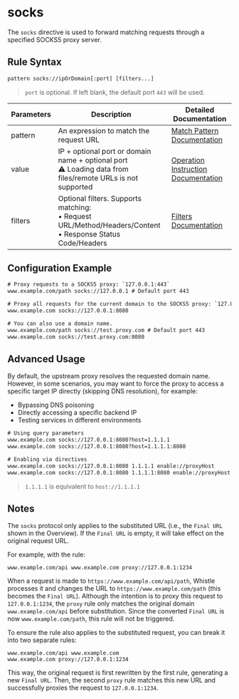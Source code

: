 # socks
The `socks` directive is used to forward matching requests through a specified SOCKS5 proxy server.

## Rule Syntax
``` txt
pattern socks://ipOrDomain[:port] [filters...]
```
> `port` is optional. If left blank, the default port `443` will be used.

| Parameters | Description | Detailed Documentation |
| ------- | ------------------------------------------------------------ | ------------------------- |
| pattern | An expression to match the request URL | [Match Pattern Documentation](./pattern) |
| value | IP + optional port or domain name + optional port<br/>⚠️ Loading data from files/remote URLs is not supported | [Operation Instruction Documentation](./operation) |
| filters | Optional filters. Supports matching:<br/>• Request URL/Method/Headers/Content<br/>• Response Status Code/Headers | [Filters Documentation](./filters) |

## Configuration Example
``` txt
# Proxy requests to a SOCKS5 proxy: `127.0.0.1:443`
www.example.com/path socks://127.0.0.1 # Default port 443

# Proxy all requests for the current domain to the SOCKS5 proxy: `127.0.0.1:8080`
www.example.com socks://127.0.0.1:8080

# You can also use a domain name.
www.example.com/path socks://test.proxy.com # Default port 443
www.example.com socks://test.proxy.com:8080
```

## Advanced Usage
By default, the upstream proxy resolves the requested domain name. However, in some scenarios, you may want to force the proxy to access a specific target IP directly (skipping DNS resolution), for example:
- Bypassing DNS poisoning
- Directly accessing a specific backend IP
- Testing services in different environments
``` txt
# Using query parameters
www.example.com socks://127.0.0.1:8080?host=1.1.1.1
www.example.com socks://127.0.0.1:8080?host=1.1.1.1:8080

# Enabling via directives
www.example.com socks://127.0.0.1:8080 1.1.1.1 enable://proxyHost
www.example.com socks://127.0.0.1:8080 1.1.1.1:8080 enable://proxyHost
````
> `1.1.1.1` is equivalent to `host://1.1.1.1`

## Notes  
The `socks` protocol only applies to the substituted URL (i.e., the `Final URL` shown in the Overview). If the `Final URL` is empty, it will take effect on the original request URL.  

For example, with the rule:  
```  
www.example.com/api www.example.com proxy://127.0.0.1:1234  
```  
When a request is made to `https://www.example.com/api/path`, Whistle processes it and changes the URL to `https://www.example.com/path` (this becomes the `Final URL`). Although the intention is to proxy this request to `127.0.0.1:1234`, the `proxy` rule only matches the original domain `www.example.com/api` before substitution. Since the converted `Final URL` is now `www.example.com/path`, this rule will not be triggered.  

To ensure the rule also applies to the substituted request, you can break it into two separate rules:  
```  
www.example.com/api www.example.com  
www.example.com proxy://127.0.0.1:1234  
```  

This way, the original request is first rewritten by the first rule, generating a new `Final URL`. Then, the second `proxy` rule matches this new URL and successfully proxies the request to `127.0.0.1:1234`.
